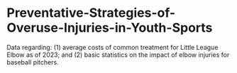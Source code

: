 # Preventative-Strategies-of-Overuse-Injuries-in-Youth-Sports
Data regarding: (1)  average costs of common treatment for Little League Elbow as of 2023; and (2) basic statistics on the impact of elbow injuries for baseball pitchers.
